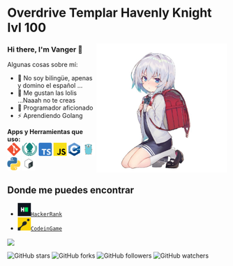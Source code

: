 # Overdrive Templar Havenly Knight lvl 100
<center><img align="right" src="https://github.com/Fuhrerh-Lemon/Fuhrerh-Lemon/blob/main/img/Loli" width="300px" /></center>

### Hi there, I'm Vanger 👋

Algunas cosas sobre mí:

- 🔭 No soy bilingüe, apenas y domino el español ...
- 🌱 Me gustan las lolis ...Naaah no te creas
- 🤔 Programador aficionado
- ⚡ Aprendiendo Golang

**Apps y Herramientas que uso:**  
<code><img height="30" src="https://github.com/Fuhrerh-Lemon/Fuhrerh-Lemon/blob/main/img/Git.png"></code>
<code><img height="30" src="https://github.com/Fuhrerh-Lemon/Fuhrerh-Lemon/blob/main/img/Gitkraken.png"></code>
<code><img height="30" src="https://github.com/Fuhrerh-Lemon/Fuhrerh-Lemon/blob/main/img/Typescript.png"></code>
<code><img height="30" src="https://github.com/Fuhrerh-Lemon/Fuhrerh-Lemon/blob/main/img/Js.png"></code>
<code><img height="30" src="https://github.com/Fuhrerh-Lemon/Fuhrerh-Lemon/blob/main/img/cpp.png"></code>
<code><img height="30" src="https://github.com/Fuhrerh-Lemon/Fuhrerh-Lemon/blob/main/img/Golang.png"></code>
<code><img height="30" src="https://github.com/Fuhrerh-Lemon/Fuhrerh-Lemon/blob/main/img/Python.png"></code>
<code><img height="30" src="https://github.com/Fuhrerh-Lemon/Fuhrerh-Lemon/blob/main/img/Bash.png"></code>

## Donde me puedes encontrar
* <code><img height="30" src="https://github.com/Fuhrerh-Lemon/Fuhrerh-Lemon/blob/main/img/HackerRank.png">[HackerRank](https://www.hackerrank.com/Vanger)</code>
* <code><img height="30" src="https://github.com/Fuhrerh-Lemon/Fuhrerh-Lemon/blob/main/img/CodeinGame.png">[CodeinGame](https://www.codingame.com/profile/131ba8573400c5b052f2bd309206e1188977683)</code>  
  
<a href="https://github.com/Fuhrerh-Lemon/ArchLemon">
  <img align="center" src="https://github-readme-stats.vercel.app/api/pin/?username=Fuhrerh-Lemon&repo=ArchLemon&theme=tokyonight&show_owner=true" />
</a>

![GitHub stars](https://img.shields.io/github/stars/Fuhrerh-Lemon/Fuhrerh-Lemon?style=social)
![GitHub forks](https://img.shields.io/github/forks/Fuhrerh-Lemon/Fuhrerh-Lemon?label=Fork&style=social)
![GitHub followers](https://img.shields.io/github/followers/Fuhrerh-Lemon?label=Follow&style=social)
![GitHub watchers](https://img.shields.io/github/watchers/Fuhrerh-Lemon/Fuhrerh-Lemon?style=social)
